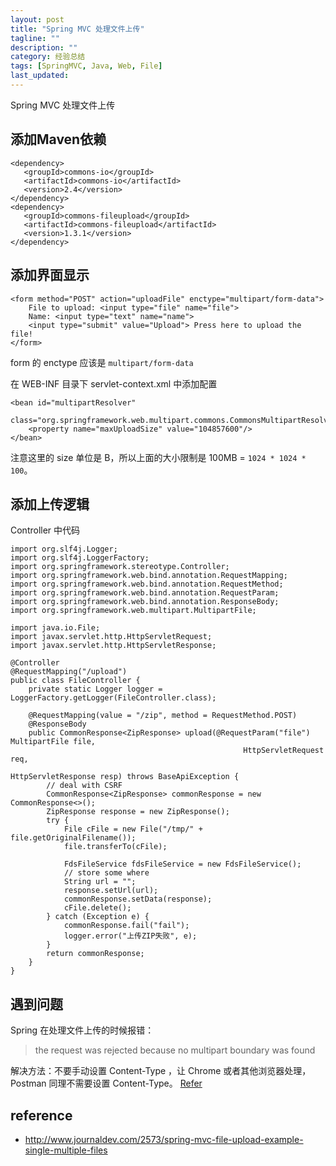 ```yaml
---
layout: post
title: "Spring MVC 处理文件上传"
tagline: ""
description: ""
category: 经验总结
tags: [SpringMVC, Java, Web, File]
last_updated: 
---
```



Spring MVC 处理文件上传

## 添加Maven依赖

	<dependency>
	   <groupId>commons-io</groupId>
	   <artifactId>commons-io</artifactId>
	   <version>2.4</version>
	</dependency>
	<dependency>
	   <groupId>commons-fileupload</groupId>
	   <artifactId>commons-fileupload</artifactId>
	   <version>1.3.1</version>
	</dependency>


## 添加界面显示

	<form method="POST" action="uploadFile" enctype="multipart/form-data">
		File to upload: <input type="file" name="file"> 
		Name: <input type="text" name="name"> 
		<input type="submit" value="Upload"> Press here to upload the file! 
	</form>

form 的 enctype 应该是 `multipart/form-data`

在 WEB-INF 目录下 servlet-context.xml 中添加配置

    <bean id="multipartResolver"
          class="org.springframework.web.multipart.commons.CommonsMultipartResolver">
        <property name="maxUploadSize" value="104857600"/>
    </bean>

注意这里的 size 单位是 B，所以上面的大小限制是 100MB = `1024 * 1024 * 100`。

## 添加上传逻辑
Controller 中代码

	import org.slf4j.Logger;
	import org.slf4j.LoggerFactory;
	import org.springframework.stereotype.Controller;
	import org.springframework.web.bind.annotation.RequestMapping;
	import org.springframework.web.bind.annotation.RequestMethod;
	import org.springframework.web.bind.annotation.RequestParam;
	import org.springframework.web.bind.annotation.ResponseBody;
	import org.springframework.web.multipart.MultipartFile;

	import java.io.File;
	import javax.servlet.http.HttpServletRequest;
	import javax.servlet.http.HttpServletResponse;

	@Controller
	@RequestMapping("/upload")
	public class FileController {
		private static Logger logger = LoggerFactory.getLogger(FileController.class);

		@RequestMapping(value = "/zip", method = RequestMethod.POST)
		@ResponseBody
		public CommonResponse<ZipResponse> upload(@RequestParam("file") MultipartFile file,
														HttpServletRequest req,
														HttpServletResponse resp) throws BaseApiException {
			// deal with CSRF
			CommonResponse<ZipResponse> commonResponse = new CommonResponse<>();
			ZipResponse response = new ZipResponse();
			try {
				File cFile = new File("/tmp/" + file.getOriginalFilename());
				file.transferTo(cFile);

				FdsFileService fdsFileService = new FdsFileService();
				// store some where
				String url = "";
				response.setUrl(url);
				commonResponse.setData(response);
				cFile.delete();
			} catch (Exception e) {
				commonResponse.fail("fail");
				logger.error("上传ZIP失败", e);
			}
			return commonResponse;
		}
	}

## 遇到问题

Spring 在处理文件上传的时候报错：

> the request was rejected because no multipart boundary was found

解决方法：不要手动设置 Content-Type ，让 Chrome 或者其他浏览器处理， Postman 同理不需要设置  Content-Type。 [Refer](https://stackoverflow.com/a/38013585/1820217)


## reference

- <http://www.journaldev.com/2573/spring-mvc-file-upload-example-single-multiple-files>



